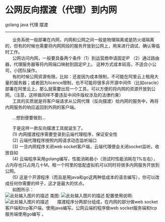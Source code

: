 # 公网反向摆渡（代理）到内网

 golang java 代理 摆渡

---

&nbsp;&nbsp;&nbsp;&nbsp;&nbsp;&nbsp;业务系统一般部署在内网，内网和公网之间一般是物理隔离或是防火墙隔离的，但有的时候也需要将内网网段的服务开放到公网上，用来进行调试、确认等临时工作。<br/>
&nbsp;&nbsp;&nbsp;&nbsp;&nbsp;&nbsp;公网访问内网，一般要具备两个条件（1）到运营商申请固定IP （2）通过路由器，代理服务器等将内网端口映射到固定IP上。 这种方式成本较高，不适合小公司，小团队操作。<br/>
&nbsp;&nbsp;&nbsp;&nbsp;&nbsp;&nbsp;有的时候公网资源有限。比如：还是因为成本限制，不可能在阿里云上租用大量的服务器；或者因为licence限制，也不可能将很多非开源中间件（比如oracle）部署在阿里云上。那么就需要出现一个工具，可以方便的将内网的资源开放到公网。（注意，这样做同样不要违反中间件版权涉及的法律约束）<br/>
&nbsp;&nbsp;&nbsp;&nbsp;&nbsp;&nbsp;工具的实质就是将客户端请求从公网代理（反向摆渡）给内网的服务中，再将内网服务的响应返回到外网的客户端。<br/>

&nbsp;&nbsp;&nbsp;&nbsp;&nbsp;&nbsp;…想到便要做到…<br/>

&nbsp;&nbsp;&nbsp;&nbsp;&nbsp;&nbsp;于是这样一款反向摆渡工具就诞生了。<br/>
&nbsp;&nbsp;&nbsp;&nbsp;&nbsp;&nbsp;(1)	内网摆渡程序需要登录到云端代理程序，保证安全性<br/>
&nbsp;&nbsp;&nbsp;&nbsp;&nbsp;&nbsp;(2)	云端代理程序按照内网请求动态监听端口<br/>
&nbsp;&nbsp;&nbsp;&nbsp;&nbsp;&nbsp;(3)	一旦内网程序关闭web socket客户端，云端代理便会关闭socket监听。收放自如<br/>
&nbsp;&nbsp;&nbsp;&nbsp;&nbsp;&nbsp;(4)	云端程序采用golang编写，性能消耗极小（测试时性能消耗在1%左右），占内存也只占用几十M。租一个阿里的低配虚拟机可以同时将很多内网服务开放到公网。<br/>
&nbsp;&nbsp;&nbsp;&nbsp;&nbsp;&nbsp;(5)	这是个开源程序（而且是用java和go这两种低成本的语言编写），你可以改成任何你需要的样子，这才是最大的优点。<br/>
&nbsp;&nbsp;&nbsp;&nbsp;&nbsp;&nbsp;如图所示：<br/>
![此处输入图片的描述][1]
类图:
![此处输入图片的描述][2]
配置使用说明:
![此处输入图片的描述][3]
&nbsp;&nbsp;&nbsp;&nbsp;&nbsp;&nbsp;摆渡程序分两部分组成，在内网的部分做web socket客户端和tcp客户端，使用java编写。公网云端的程序做web socket服务端和tcp服务端使用go编写 。<br/>

  [1]: https://github.com/jonenine/ferry/blob/master/docs/1.jpg
  [2]: https://github.com/jonenine/ferry/blob/master/docs/2.jpg
  [3]: https://github.com/jonenine/ferry/blob/master/docs/3.jpg
